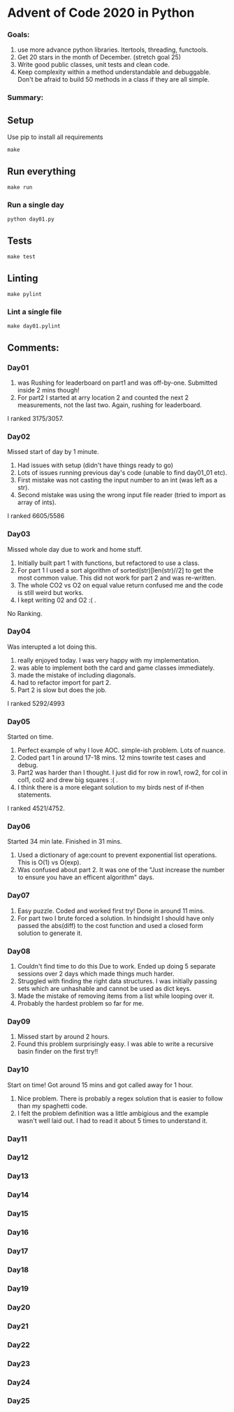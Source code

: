 # Advent of Code 2020 in Python

### Goals:
1. use more advance python libraries. Itertools, threading, functools.
2. Get 20 stars in the month of December. (stretch goal 25)
3. Write good public classes, unit tests and clean code.
4. Keep complexity within a method understandable and debuggable. Don't be afraid to build 50 methods in a class if they are all simple.

### Summary:


## Setup

Use pip to install all requirements

```
make
```

## Run everything

```
make run
```

### Run a single day

```
python day01.py
```

## Tests

```
make test
```

## Linting

```
make pylint
```

### Lint a single file

```
make day01.pylint
```

## Comments:
### Day01 
1. was Rushing for leaderboard on part1 and was off-by-one. Submitted inside 2 mins though!
2. For part2 I started at arry location 2 and counted the next 2 measurements, not the last two. Again, rushing for leaderboard.

I ranked 3175/3057.

### Day02
Missed start of day by 1 minute.
1. Had issues with setup (didn't have things ready to go)
2. Lots of issues running previous day's code (unable to find day01_01 etc).
3. First mistake was not casting the input number to an int (was left as a str).
4. Second mistake was using the wrong input file reader (tried to import as array of ints).

I ranked 6605/5586

### Day03
Missed whole day due to work and home stuff.
1. Initially built part 1 with functions, but refactored to use a class.
2. For part 1 I used a sort algorithm of sorted(str)[len(str)//2] to get the most common value. This did not work for part 2 and was re-written.
3. The whole CO2 vs O2 on equal value return confused me and the code is still weird but works.
4. I kept writing 02 and O2 :( .

No Ranking.

### Day04
Was interupted a lot doing this.
1. really enjoyed today. I was very happy with my implementation.
2. was able to implement both the card and game classes immediately.
3. made the mistake of including diagonals.
4. had to refactor import for part 2.
5. Part 2 is slow but does the job.

I ranked 5292/4993

### Day05
Started on time.
1. Perfect example of why I love AOC. simple-ish problem. Lots of nuance.
2. Coded part 1 in around 17-18 mins. 12 mins towrite test cases and debug.
3. Part2 was harder than I thought. I just did for row in row1, row2, for col in col1, col2 and drew big squares :( . 
4. I think there is a more elegant solution to my birds nest of if-then statements.

I ranked 4521/4752.

### Day06
Started 34 min late. Finished in 31 mins.
1. Used a dictionary of age:count to prevent exponential list operations. This is O(1) vs O(exp).
2. Was confused about part 2. It was one of the "Just increase the number to ensure you have an efficent algorithm" days.

### Day07
1. Easy puzzle. Coded and worked first try! Done in around 11 mins.
2. For part two I brute forced a solution. In hindsight I should have only passed the abs(diff) to the cost function and used a closed form solution to generate it.

### Day08
1. Couldn't find time to do this Due to work. Ended up doing 5 separate sessions over 2 days which made things much harder.
2. Struggled with finding the right data structures. I was initially passing sets which are unhashable and cannot be used as dict keys.
3. Made the mistake of removing items from a list while looping over it.
4. Probably the hardest problem so far for me.

### Day09
1. Missed start by around 2 hours.
2. Found this problem surprisingly easy. I was able to write a recursive basin finder on the first try!!

### Day10
Start on time! Got around 15 mins and got called away for 1 hour.
1. Nice problem. There is probably a regex solution that is easier to follow than my spaghetti code.
2. I felt the problem definition was a little ambigious and the example wasn't well laid out. I had to read it about 5 times to understand it.

### Day11

### Day12

### Day13

### Day14

### Day15

### Day16

### Day17

### Day18

### Day19

### Day20

### Day21

### Day22

### Day23

### Day24

### Day25
